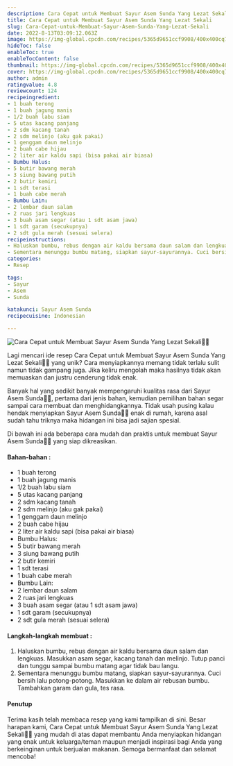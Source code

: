 ```yaml
---
description: Cara Cepat untuk Membuat Sayur Asem Sunda Yang Lezat Sekali"
title: Cara Cepat untuk Membuat Sayur Asem Sunda Yang Lezat Sekali
slug: Cara-Cepat-untuk-Membuat-Sayur-Asem-Sunda-Yang-Lezat-Sekali
date: 2022-8-13T03:09:12.063Z
image: https://img-global.cpcdn.com/recipes/5365d9651ccf9908/400x400cq70/photo.jpg
hideToc: false
enableToc: true
enableTocContent: false
thumbnail: https://img-global.cpcdn.com/recipes/5365d9651ccf9908/400x400cq70/photo.jpg
cover: https://img-global.cpcdn.com/recipes/5365d9651ccf9908/400x400cq70/photo.jpg
author: admin
ratingvalue: 4.8
reviewcount: 124
recipeingredient:
- 1 buah terong
- 1 buah jagung manis
- 1/2 buah labu siam
- 5 utas kacang panjang
- 2 sdm kacang tanah
- 2 sdm melinjo (aku gak pakai)
- 1 genggam daun melinjo
- 2 buah cabe hijau
- 2 liter air kaldu sapi (bisa pakai air biasa)
- Bumbu Halus:
- 5 butir bawang merah
- 3 siung bawang putih
- 2 butir kemiri
- 1 sdt terasi
- 1 buah cabe merah
- Bumbu Lain:
- 2 lembar daun salam
- 2 ruas jari lengkuas
- 3 buah asam segar (atau 1 sdt asam jawa)
- 1 sdt garam (secukupnya)
- 2 sdt gula merah (sesuai selera)
recipeinstructions:
- Haluskan bumbu, rebus dengan air kaldu bersama daun salam dan lengkuas. Masukkan asam segar, kacang tanah dan melinjo. Tutup panci dan tunggu sampai bumbu matang agar tidak bau langu.
- Sementara menunggu bumbu matang, siapkan sayur-sayurannya. Cuci bersih lalu potong-potong. Masukkan ke dalam air rebusan bumbu. Tambahkan garam dan gula, tes rasa.
categories:
- Resep

tags:
- Sayur
- Asem
- Sunda

katakunci: Sayur Asem Sunda
recipecuisine: Indonesian

---
```


![Cara Cepat untuk Membuat Sayur Asem Sunda Yang Lezat Sekali👩‍🍳](https://img-global.cpcdn.com/recipes/5365d9651ccf9908/400x400cq70/photo.jpg)

Lagi mencari ide resep Cara Cepat untuk Membuat Sayur Asem Sunda Yang Lezat Sekali👩‍🍳 yang unik? Cara menyiapkannya memang tidak terlalu sulit namun tidak gampang juga. Jika keliru mengolah maka hasilnya tidak akan memuaskan dan justru cenderung tidak enak.

Banyak hal yang sedikit banyak mempengaruhi kualitas rasa dari Sayur Asem Sunda👩‍🍳, pertama dari jenis bahan, kemudian pemilihan bahan segar sampai cara membuat dan menghidangkannya. Tidak usah pusing kalau hendak menyiapkan Sayur Asem Sunda👩‍🍳 enak di rumah, karena asal sudah tahu triknya maka hidangan ini bisa jadi sajian spesial.

Di bawah ini ada beberapa cara mudah dan praktis untuk membuat Sayur Asem Sunda👩‍🍳 yang siap dikreasikan.

<!--inarticleads1-->

#### Bahan-bahan :

- 1 buah terong
- 1 buah jagung manis
- 1/2 buah labu siam
- 5 utas kacang panjang
- 2 sdm kacang tanah
- 2 sdm melinjo (aku gak pakai)
- 1 genggam daun melinjo
- 2 buah cabe hijau
- 2 liter air kaldu sapi (bisa pakai air biasa)
- Bumbu Halus:
- 5 butir bawang merah
- 3 siung bawang putih
- 2 butir kemiri
- 1 sdt terasi
- 1 buah cabe merah
- Bumbu Lain:
- 2 lembar daun salam
- 2 ruas jari lengkuas
- 3 buah asam segar (atau 1 sdt asam jawa)
- 1 sdt garam (secukupnya)
- 2 sdt gula merah (sesuai selera)

<!--inarticleads2-->

#### Langkah-langkah membuat :

1. Haluskan bumbu, rebus dengan air kaldu bersama daun salam dan lengkuas. Masukkan asam segar, kacang tanah dan melinjo. Tutup panci dan tunggu sampai bumbu matang agar tidak bau langu.
1. Sementara menunggu bumbu matang, siapkan sayur-sayurannya. Cuci bersih lalu potong-potong. Masukkan ke dalam air rebusan bumbu. Tambahkan garam dan gula, tes rasa.

#### Penutup

Terima kasih telah membaca resep yang kami tampilkan di sini. Besar harapan kami, Cara Cepat untuk Membuat Sayur Asem Sunda Yang Lezat Sekali👩‍🍳 yang mudah di atas dapat membantu Anda menyiapkan hidangan yang enak untuk keluarga/teman maupun menjadi inspirasi bagi Anda yang berkeinginan untuk berjualan makanan. Semoga bermanfaat dan selamat mencoba!
